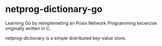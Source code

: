 netprog-dictionary-go
=====================

Learning Go by reimplemeting an Posix Network Programming excercise originally written in C.

netprog-dictionary is a simple distributed key-value store.
